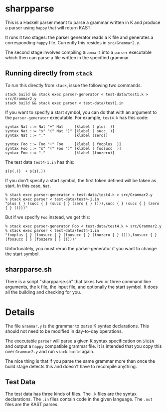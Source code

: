 # sharpparse

This is a Haskell parser meant to parse a grammar written in K and produce
a parser using `happy` that will return KAST.

It runs it two stages: the parser generator reads a K file and generates
a corresponding `happy` file.  Currently this resides in `src/Grammar2.y`.

The second stage involves compiling `Grammar2` into a `parser` executable
which then can parse a file written in the specified grammar.

## Running directly from `stack`

To run this directly from `stack`, issue the following two commands.

```
stack build && stack exec parser-generator < test-data/test1.k > src/Grammar2.y
stack build && stack exec parser < test-data/test1.in
```

If you want to specify a start symbol, you can do that with an argument to
the `parser-generator` executable.  For example, `test4.k` has this code:

```
syntax Nat ::= Nat "+" Nat     [klabel ( plus  )]
syntax Nat ::= "s" "(" Nat ")" [klabel ( succ  )]
syntax Nat ::= "."             [klabel (zero)]

syntax Foo ::= Foo "+" Foo     [klabel ( fooplus  )]
syntax Foo ::= "s" "(" Foo ")" [klabel ( foosucc  )]
syntax Foo ::= "."             [klabel (foozero)]
```

The test data `test4-1.in` has this:

```
s(s(.))  + s(s(.))
```

If you don't specify a start symbol, the first token defined will be taken
as start.  In this case, `Nat`.

```
% stack exec parser-generator < test-data/test4.k > src/Grammar2.y
% stack exec parser < test-data/test4-1.in
"plus { } (succ { } (succ { } (zero { } ())),succ { } (succ { } (zero { } ())))"
```

But if we specify `Foo` instead, we get this:

```
% stack exec parser-generator Foo < test-data/test4.k > src/Grammar2.y
% stack exec parser < test-data/test4-1.in
"fooplus { } (foosucc { } (foosucc { } (foozero { } ())),foosucc { } (foosucc { } (foozero { } ())))"
```

Unfortunately, you must rerun the parser-generator if you want to change
the start symbol.


## sharpparse.sh

There is a script "sharpparse.sh" that takes two or three command line
arguments, the k file, the input file, and optionally the start symbol.
It does all the building and checking for you.

# Details

The file `Grammar.y` is the grammar to parse K syntax declarations.
This should not need to be modified in day-to-day operations.

The executable `parser` will parse a given K syntax specification on
`STDIN` and output a `happy` compatible grammar file.  It is intended
that you copy this over `Grammar2.y` and run `stack build` again.

The nice thing is that if you parse the same grammar more than once
the build stage detects this and doesn't have to recompile anything.

## Test Data

The test data has three kinds of files.  The `.k` files are the syntax
declarations.  The `.in` files contain code in the given language.
The `.out` files are the KAST parses.
